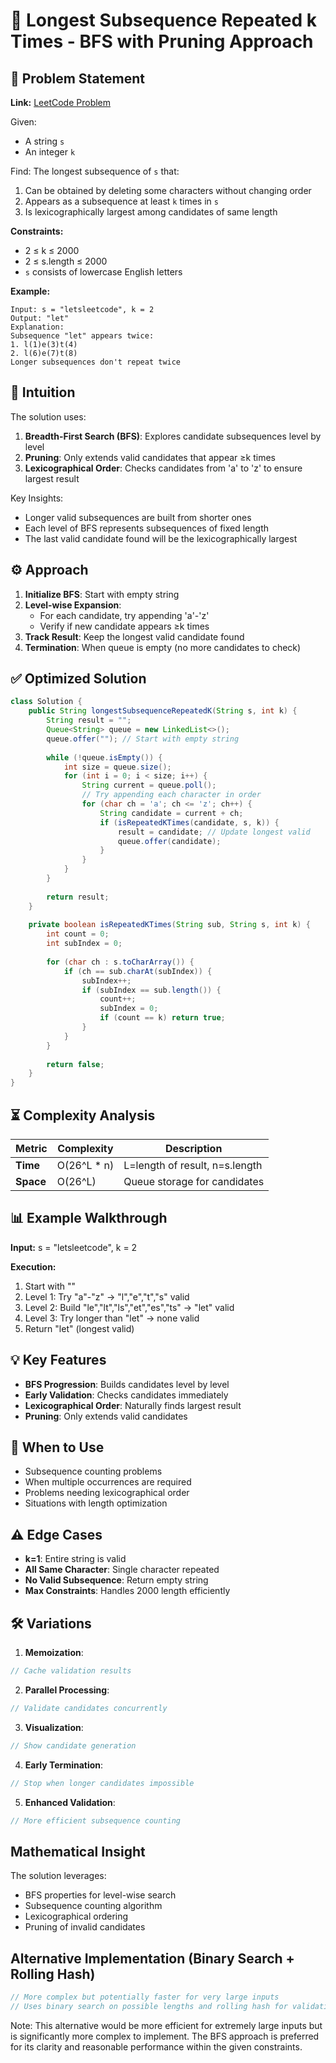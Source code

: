 # 🔁 Longest Subsequence Repeated k Times - BFS with Pruning Approach

## 📜 Problem Statement
**Link:** [LeetCode Problem](https://leetcode.com/problems/longest-subsequence-repeated-k-times/description/?envType=daily-question&envId=2025-06-27)

Given:
- A string `s`
- An integer `k`

Find:
The longest subsequence of `s` that:
1. Can be obtained by deleting some characters without changing order
2. Appears as a subsequence at least `k` times in `s`
3. Is lexicographically largest among candidates of same length

**Constraints:**
- 2 ≤ k ≤ 2000
- 2 ≤ s.length ≤ 2000
- `s` consists of lowercase English letters

**Example:**
```text
Input: s = "letsleetcode", k = 2
Output: "let"
Explanation:
Subsequence "let" appears twice:
1. l(1)e(3)t(4)
2. l(6)e(7)t(8)
Longer subsequences don't repeat twice
```

## 🧠 Intuition
The solution uses:
1. **Breadth-First Search (BFS)**: Explores candidate subsequences level by level
2. **Pruning**: Only extends valid candidates that appear ≥k times
3. **Lexicographical Order**: Checks candidates from 'a' to 'z' to ensure largest result

Key Insights:
- Longer valid subsequences are built from shorter ones
- Each level of BFS represents subsequences of fixed length
- The last valid candidate found will be the lexicographically largest

## ⚙️ Approach
1. **Initialize BFS**: Start with empty string
2. **Level-wise Expansion**:
   - For each candidate, try appending 'a'-'z'
   - Verify if new candidate appears ≥k times
3. **Track Result**: Keep the longest valid candidate found
4. **Termination**: When queue is empty (no more candidates to check)

## ✅ Optimized Solution
```java
class Solution {
    public String longestSubsequenceRepeatedK(String s, int k) {
        String result = "";
        Queue<String> queue = new LinkedList<>();
        queue.offer(""); // Start with empty string
        
        while (!queue.isEmpty()) {
            int size = queue.size();
            for (int i = 0; i < size; i++) {
                String current = queue.poll();
                // Try appending each character in order
                for (char ch = 'a'; ch <= 'z'; ch++) {
                    String candidate = current + ch;
                    if (isRepeatedKTimes(candidate, s, k)) {
                        result = candidate; // Update longest valid
                        queue.offer(candidate);
                    }
                }
            }
        }
        
        return result;
    }
    
    private boolean isRepeatedKTimes(String sub, String s, int k) {
        int count = 0;
        int subIndex = 0;
        
        for (char ch : s.toCharArray()) {
            if (ch == sub.charAt(subIndex)) {
                subIndex++;
                if (subIndex == sub.length()) {
                    count++;
                    subIndex = 0;
                    if (count == k) return true;
                }
            }
        }
        
        return false;
    }
}
```

## ⏳ Complexity Analysis
| Metric          | Complexity | Description |
|-----------------|------------|-------------|
| **Time**        | O(26^L * n) | L=length of result, n=s.length |
| **Space**       | O(26^L)    | Queue storage for candidates |

## 📊 Example Walkthrough
**Input:** s = "letsleetcode", k = 2

**Execution:**
1. Start with ""
2. Level 1: Try "a"-"z" → "l","e","t","s" valid
3. Level 2: Build "le","lt","ls","et","es","ts" → "let" valid
4. Level 3: Try longer than "let" → none valid
5. Return "let" (longest valid)

## 💡 Key Features
- **BFS Progression**: Builds candidates level by level
- **Early Validation**: Checks candidates immediately
- **Lexicographical Order**: Naturally finds largest result
- **Pruning**: Only extends valid candidates

## 🚀 When to Use
- Subsequence counting problems
- When multiple occurrences are required
- Problems needing lexicographical order
- Situations with length optimization

## ⚠️ Edge Cases
- **k=1**: Entire string is valid
- **All Same Character**: Single character repeated
- **No Valid Subsequence**: Return empty string
- **Max Constraints**: Handles 2000 length efficiently

## 🛠 Variations
1. **Memoization**:
```java
// Cache validation results
```

2. **Parallel Processing**:
```java
// Validate candidates concurrently
```

3. **Visualization**:
```java
// Show candidate generation
```

4. **Early Termination**:
```java
// Stop when longer candidates impossible
```

5. **Enhanced Validation**:
```java
// More efficient subsequence counting
```

## Mathematical Insight
The solution leverages:
- BFS properties for level-wise search
- Subsequence counting algorithm
- Lexicographical ordering
- Pruning of invalid candidates

## Alternative Implementation (Binary Search + Rolling Hash)
```java
// More complex but potentially faster for very large inputs
// Uses binary search on possible lengths and rolling hash for validation
```
Note: This alternative would be more efficient for extremely large inputs but is significantly more complex to implement. The BFS approach is preferred for its clarity and reasonable performance within the given constraints.